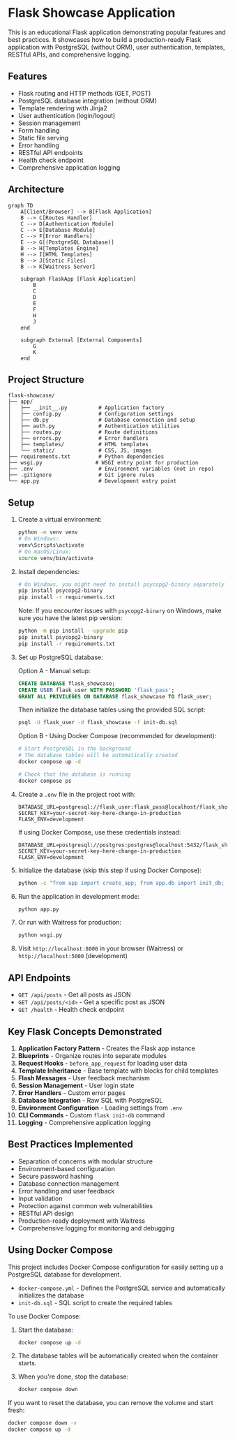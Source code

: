 # Flask Showcase Application

This is an educational Flask application demonstrating popular features and best practices. It showcases how to build a production-ready Flask application with PostgreSQL (without ORM), user authentication, templates, RESTful APIs, and comprehensive logging.

## Features

- Flask routing and HTTP methods (GET, POST)
- PostgreSQL database integration (without ORM)
- Template rendering with Jinja2
- User authentication (login/logout)
- Session management
- Form handling
- Static file serving
- Error handling
- RESTful API endpoints
- Health check endpoint
- Comprehensive application logging

## Architecture

```mermaid
graph TD
    A[Client/Browser] --> B[Flask Application]
    B --> C[Routes Handler]
    C --> D[Authentication Module]
    C --> E[Database Module]
    C --> F[Error Handlers]
    E --> G[(PostgreSQL Database)]
    B --> H[Templates Engine]
    H --> I[HTML Templates]
    B --> J[Static Files]
    B --> K[Waitress Server]
    
    subgraph FlaskApp [Flask Application]
        B
        C
        D
        E
        F
        H
        J
    end
    
    subgraph External [External Components]
        G
        K
    end
```

## Project Structure

```
flask-showcase/
├── app/
│   ├── __init__.py          # Application factory
│   ├── config.py            # Configuration settings
│   ├── db.py                # Database connection and setup
│   ├── auth.py              # Authentication utilities
│   ├── routes.py            # Route definitions
│   ├── errors.py            # Error handlers
│   ├── templates/           # HTML templates
│   └── static/              # CSS, JS, images
├── requirements.txt         # Python dependencies
├── wsgi.py                 # WSGI entry point for production
├── .env                     # Environment variables (not in repo)
├── .gitignore               # Git ignore rules
└── app.py                   # Development entry point
```

## Setup

1. Create a virtual environment:
   ```bash
   python -m venv venv
   # On Windows:
   venv\Scripts\activate
   # On macOS/Linux:
   source venv/bin/activate
   ```

2. Install dependencies:
   ```bash
   # On Windows, you might need to install psycopg2-binary separately first:
   pip install psycopg2-binary
   pip install -r requirements.txt
   ```
   
   Note: If you encounter issues with `psycopg2-binary` on Windows, make sure you have the latest pip version:
   ```bash
   python -m pip install --upgrade pip
   pip install psycopg2-binary
   pip install -r requirements.txt
   ```

3. Set up PostgreSQL database:

   Option A - Manual setup:
   ```sql
   CREATE DATABASE flask_showcase;
   CREATE USER flask_user WITH PASSWORD 'flask_pass';
   GRANT ALL PRIVILEGES ON DATABASE flask_showcase TO flask_user;
   ```
   
   Then initialize the database tables using the provided SQL script:
   ```bash
   psql -U flask_user -d flask_showcase -f init-db.sql
   ```

   Option B - Using Docker Compose (recommended for development):
   ```bash
   # Start PostgreSQL in the background
   # The database tables will be automatically created
   docker compose up -d
   
   # Check that the database is running
   docker compose ps
   ```

4. Create a `.env` file in the project root with:
   ```env
   DATABASE_URL=postgresql://flask_user:flask_pass@localhost/flask_showcase
   SECRET_KEY=your-secret-key-here-change-in-production
   FLASK_ENV=development
   ```
   
   If using Docker Compose, use these credentials instead:
   ```env
   DATABASE_URL=postgresql://postgres:postgres@localhost:5432/flask_showcase
   SECRET_KEY=your-secret-key-here-change-in-production
   FLASK_ENV=development
   ```

5. Initialize the database (skip this step if using Docker Compose):
   ```bash
   python -c "from app import create_app; from app.db import init_db; app = create_app(); with app.app_context(): init_db(); print('Database initialized successfully!')"
   ```

6. Run the application in development mode:
   ```bash
   python app.py
   ```

7. Or run with Waitress for production:
   ```bash
   python wsgi.py
   ```

8. Visit `http://localhost:8000` in your browser (Waitress) or `http://localhost:5000` (development)

## API Endpoints

- `GET /api/posts` - Get all posts as JSON
- `GET /api/posts/<id>` - Get a specific post as JSON
- `GET /health` - Health check endpoint

## Key Flask Concepts Demonstrated

1. **Application Factory Pattern** - Creates the Flask app instance
2. **Blueprints** - Organize routes into separate modules
3. **Request Hooks** - `before_app_request` for loading user data
4. **Template Inheritance** - Base template with blocks for child templates
5. **Flash Messages** - User feedback mechanism
6. **Session Management** - User login state
7. **Error Handlers** - Custom error pages
8. **Database Integration** - Raw SQL with PostgreSQL
9. **Environment Configuration** - Loading settings from `.env`
10. **CLI Commands** - Custom `flask init-db` command
11. **Logging** - Comprehensive application logging

## Best Practices Implemented

- Separation of concerns with modular structure
- Environment-based configuration
- Secure password hashing
- Database connection management
- Error handling and user feedback
- Input validation
- Protection against common web vulnerabilities
- RESTful API design
- Production-ready deployment with Waitress
- Comprehensive logging for monitoring and debugging

## Using Docker Compose

This project includes Docker Compose configuration for easily setting up a PostgreSQL database for development.

- `docker-compose.yml` - Defines the PostgreSQL service and automatically initializes the database
- `init-db.sql` - SQL script to create the required tables

To use Docker Compose:

1. Start the database:
   ```bash
   docker compose up -d
   ```

2. The database tables will be automatically created when the container starts.

3. When you're done, stop the database:
   ```bash
   docker compose down
   ```

If you want to reset the database, you can remove the volume and start fresh:
```bash
docker compose down -v
docker compose up -d
```